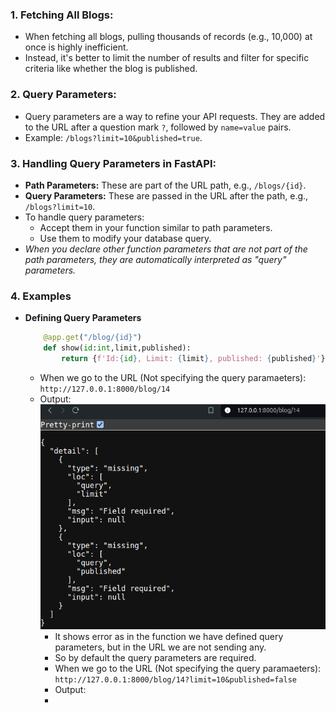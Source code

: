### 1. **Fetching All Blogs:**

- When fetching all blogs, pulling thousands of records (e.g., 10,000) at once is highly inefficient.
- Instead, it's better to limit the number of results and filter for specific criteria like whether the blog is published.
### 2. **Query Parameters:**

- Query parameters are a way to refine your API requests. They are added to the URL after a question mark `?`, followed by `name=value` pairs.
- Example: `/blogs?limit=10&published=true`.
### 3. **Handling Query Parameters in FastAPI:**

- **Path Parameters:** These are part of the URL path, e.g., `/blogs/{id}`.
- **Query Parameters:** These are passed in the URL after the path, e.g., `/blogs?limit=10`.
- To handle query parameters:
    - Accept them in your function similar to path parameters.
    - Use them to modify your database query.
- *When you declare other function parameters that are not part of the path parameters, they are automatically interpreted as "query" parameters.*
### 4. Examples
- **Defining Query Parameters**
	```python
		@app.get("/blog/{id}")
		def show(id:int,limit,published):
			return {f'Id:{id}, Limit: {limit}, published: {published}'}
	```

	- When we go to the URL (Not specifying the query paramaeters): `http://127.0.0.1:8000/blog/14`
	- Output:
	  ![image](images/image-5.png)
	  - It shows error as in the function we have defined query parameters, but in the URL we are not sending any.
	  - So by default the query parameters are required.
	  - When we go to the URL (Not specifying the query paramaeters): `http://127.0.0.1:8000/blog/14?limit=10&published=false`
	  - Output:
	  - 